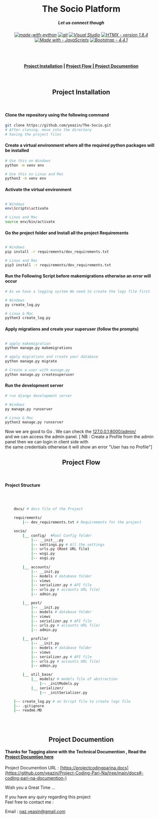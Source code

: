 <h1 align="center"> The Socio Platform </h1>
<h5 align="center">Let us connect though</h5>
<h6 align="Center">

[![made-with-python](https://img.shields.io/badge/Made%20with-Python-1f425f.svg)](https://www.python.org/)
 [![git](https://badgen.net/badge/icon/git?icon=git&label)](https://git-scm.com) [![Visual Studio](https://badgen.net/badge/icon/visualstudio?icon=visualstudio&label)](https://visualstudio.microsoft.com) [![HTMX - version 1.8.4](https://img.shields.io/badge/HTMX-version_1.8.4-2ea44f)](https://htmx.org/) [![Made with  - JavaScripts](https://img.shields.io/badge/Made_with_-JavaScripts-blueviolet)](https://www.javascript.com/) [![Bootstrap - 4.4.1](https://img.shields.io/badge/Bootstrap-4.4.1-ff69b4)](https://getbootstrap.com/docs/3.4/)

</h6>

<br>

<h4 align="center">
<a href="https://github.com/yeazin/The-Socio?tab=readme-ov-file#-project-installation-"> Project Installation</a> | 
<a href="https://github.com/yeazin/The-Socio?tab=readme-ov-file#project-flow"> Project Flow </a>
|<a href="https://github.com/yeazin/The-Socio?tab=readme-ov-file#-project-documention-"> Project Documention </a>

</h4> 

<br>


<h2 align="center"> Project Installation </h2>
<br>

#### Clone the repository using the following command

```bash
git clone https://github.com/yeazin/The-Socio.git
# After cloning, move into the directory 
# having the project files 
```
#### Create a virtual environment where all the required python packages will be installed

```bash
# Use this on Windows
python -m venv env

# Use this on Linux and Mac
python3 -m venv env
```
#### Activate the virtual environment

```bash

# Windows
env\Scripts\activate

# Linux and Mac
source env/bin/activate

```
#### Go the project folder and Install all the project Requirements

```bash

# Windows
pip install -r requirements/dev_requirements.txt

# Linux and Mac
pip3 install -r requirements/dev_requirements.txt

```

#### Run the Following Script before makemigrations otherwise an error will occur

```bash
# As we have a logging system We need to create the logs file first

# Windows 
py create_log.py

# Linux & Mac
python3 create_log.py
```

#### Apply migrations and create your superuser (follow the prompts)

```bash

# apply makemigration 
python manage.py makemigrations

# apply migrations and create your database
python manage.py migrate

# Create a user with manage.py
python manage.py createsuperuser

```

#### Run the development server

```bash
# run django development server

# Windows 
py manage.py runserver

# Linux & Mac
python3 manage.py runserver

```
Now we are good to Go . We can check the [127.0.0.1:8000/admin/](http://127.0.0.1:8000/admin/)<br> and we can access the admin panel.
[ NB : Create a Profile from the admin panel then we can login in client side with <br> the same credentials  otherwise it will show an
error "User has no Profile"]
<br>

<h2 align="center">Project Flow</h2>
<br>

#### Project Structure 
<br>

```bash 

    docs/ # docs file of the Project

    requirements/
        |-- dev_requirements.txt # Requirements for the project

    socio/
        |__ config/  #Root Config folder
            |-- __init__.py
            |-- settings.py # All the settings 
            |-- urls.py (Root URL file)
            |-- wsgi.py
            |-- asgi.py
        
        |__ accounts/
            |-- __init.py
            |-- models # database folder  
            |-- views 
            |-- serializer.py # API file
            |-- urls.py # accounts URL file)
            |-- admin.py

        |__ post/
            |-- __init.py
            |-- models # database folder  
            |-- views 
            |-- serializer.py # API file
            |-- urls.py # accounts URL file)
            |-- admin.py

        |__ profile/
            |-- __init.py
            |-- models # database folder  
            |-- views 
            |-- serializer.py # API file
            |-- urls.py # accounts URL file)
            |-- admin.py

        |__ util_base/
            |__ models/ # models file of abstraction
                |-- _initModels.py
            |__ serializer/
                |-- _initSerializer.py

    |-- create_log.py # an Script file to create logs file  
    |-- .gitignore
    |-- readme.MD 
    

```
<br>

<h2 align="center"> Project Documention </h2>

#### Thanks for Tagging alone with the Technical Documention , Read the [Project Documtion here](https://github.com/yeazin/Project-Coding-Pari-Na/tree/main/docs#-coding-pari-na-documention-) 

Project Documention URL :  [https://projectcodingparina.docs](https://github.com/yeazin/Project-Coding-Pari-Na/tree/main/docs#-coding-pari-na-documention-)

Wish you a Great Time ...

If you have any quiry regarding this project <br>
Feel free to contact me :

Email : naz.yeasin@gmail.com
